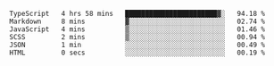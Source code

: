 <!--START_SECTION:waka-->

```text
TypeScript   4 hrs 58 mins   ███████████████████████▓░   94.18 %
Markdown     8 mins          ▓░░░░░░░░░░░░░░░░░░░░░░░░   02.74 %
JavaScript   4 mins          ▒░░░░░░░░░░░░░░░░░░░░░░░░   01.46 %
SCSS         2 mins          ▒░░░░░░░░░░░░░░░░░░░░░░░░   00.94 %
JSON         1 min           ░░░░░░░░░░░░░░░░░░░░░░░░░   00.49 %
HTML         0 secs          ░░░░░░░░░░░░░░░░░░░░░░░░░   00.19 %
```

<!--END_SECTION:waka-->


<!--
**Leorio21/Leorio21** is a ✨ _special_ ✨ repository because its `README.md` (this file) appears on your GitHub profile.

Here are some ideas to get you started:

- 🔭 I’m currently working on ...
- 🌱 I’m currently learning ...
- 👯 I’m looking to collaborate on ...
- 🤔 I’m looking for help with ...
- 💬 Ask me about ...
- 📫 How to reach me: ...
- 😄 Pronouns: ...
- ⚡ Fun fact: ...
-->
